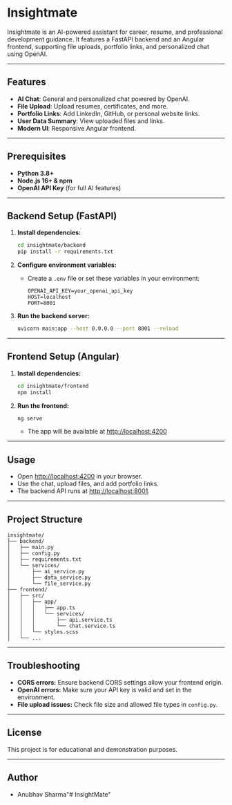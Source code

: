 # Insightmate

Insightmate is an AI-powered assistant for career, resume, and professional development guidance. It features a FastAPI backend and an Angular frontend, supporting file uploads, portfolio links, and personalized chat using OpenAI.

---

## Features

- **AI Chat**: General and personalized chat powered by OpenAI.
- **File Upload**: Upload resumes, certificates, and more.
- **Portfolio Links**: Add LinkedIn, GitHub, or personal website links.
- **User Data Summary**: View uploaded files and links.
- **Modern UI**: Responsive Angular frontend.

---

## Prerequisites

- **Python 3.8+**
- **Node.js 16+ & npm**
- **OpenAI API Key** (for full AI features)

---

## Backend Setup (FastAPI)

1. **Install dependencies:**
    ```sh
    cd insightmate/backend
    pip install -r requirements.txt
    ```

2. **Configure environment variables:**
    - Create a `.env` file or set these variables in your environment:
      ```
      OPENAI_API_KEY=your_openai_api_key
      HOST=localhost
      PORT=8001
      ```

3. **Run the backend server:**
    ```sh
    uvicorn main:app --host 0.0.0.0 --port 8001 --reload
    ```

---

## Frontend Setup (Angular)

1. **Install dependencies:**
    ```sh
    cd insightmate/frontend
    npm install
    ```

2. **Run the frontend:**
    ```sh
    ng serve
    ```
    - The app will be available at [http://localhost:4200](http://localhost:4200)

---

## Usage

- Open [http://localhost:4200](http://localhost:4200) in your browser.
- Use the chat, upload files, and add portfolio links.
- The backend API runs at [http://localhost:8001](http://localhost:8001).

---

## Project Structure

```
insightmate/
├── backend/
│   ├── main.py
│   ├── config.py
│   ├── requirements.txt
│   └── services/
│       ├── ai_service.py
│       ├── data_service.py
│       └── file_service.py
├── frontend/
│   ├── src/
│   │   ├── app/
│   │   │   ├── app.ts
│   │   │   └── services/
│   │   │       ├── api.service.ts
│   │   │       └── chat.service.ts
│   │   └── styles.scss
│   └── ...
```

---

## Troubleshooting

- **CORS errors:** Ensure backend CORS settings allow your frontend origin.
- **OpenAI errors:** Make sure your API key is valid and set in the environment.
- **File upload issues:** Check file size and allowed file types in `config.py`.

---

## License

This project is for educational and demonstration purposes.

---

## Author

- Anubhav Sharma"# InsightMate" 
